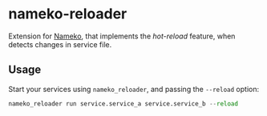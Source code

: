 # nameko-reloader

Extension for [Nameko](https://www.nameko.io/), that implements the _hot-reload_ feature, when detects changes in service file.

## Usage

Start your services using `nameko_reloader`, and passing the `--reload` option:

```py
nameko_reloader run service.service_a service.service_b --reload
```
